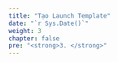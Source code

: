 ```yaml
---
title: "Tạo Launch Template"
date: "`r Sys.Date()`"
weight: 3
chapter: false
pre: "<strong>3. </strong>"
---
```

